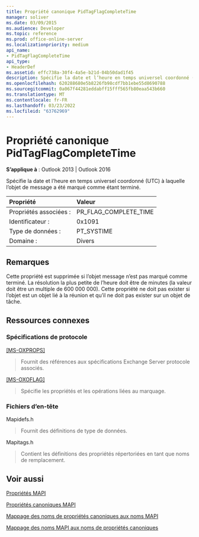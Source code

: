 ```yaml
---
title: Propriété canonique PidTagFlagCompleteTime
manager: soliver
ms.date: 03/09/2015
ms.audience: Developer
ms.topic: reference
ms.prod: office-online-server
ms.localizationpriority: medium
api_name:
- PidTagFlagCompleteTime
api_type:
- HeaderDef
ms.assetid: effc738a-30f4-4a5e-b21d-04b50dad1f45
description: Spécifie la date et l’heure en temps universel coordonné (UTC) à laquelle l’objet de message a été marqué comme étant terminé.
ms.openlocfilehash: 620288680e5b8226fb98cdf7bb1ebe55d8690788
ms.sourcegitcommit: 0a067f44281eddabff15fff565fb80eaa543b660
ms.translationtype: MT
ms.contentlocale: fr-FR
ms.lasthandoff: 03/23/2022
ms.locfileid: "63762969"
---
```

# <a name="pidtagflagcompletetime-canonical-property"></a>Propriété canonique PidTagFlagCompleteTime

  
  
**S’applique à** : Outlook 2013 | Outlook 2016 
  
Spécifie la date et l’heure en temps universel coordonné (UTC) à laquelle l’objet de message a été marqué comme étant terminé.
  
|Propriété |Valeur |
|:-----|:-----|
|Propriétés associées :  <br/> |PR_FLAG_COMPLETE_TIME  <br/> |
|Identificateur :  <br/> |0x1091  <br/> |
|Type de données :  <br/> |PT_SYSTIME  <br/> |
|Domaine :  <br/> |Divers  <br/> |
   
## <a name="remarks"></a>Remarques

Cette propriété est supprimée si l’objet message n’est pas marqué comme terminé. La résolution la plus petite de l’heure doit être de minutes (la valeur doit être un multiple de 600 000 000). Cette propriété ne doit pas exister si l’objet est un objet lié à la réunion et qu’il ne doit pas exister sur un objet de tâche.
  
## <a name="related-resources"></a>Ressources connexes

### <a name="protocol-specifications"></a>Spécifications de protocole

[[MS-OXPROPS]](https://msdn.microsoft.com/library/f6ab1613-aefe-447d-a49c-18217230b148%28Office.15%29.aspx)
  
> Fournit des références aux spécifications Exchange Server protocole associés.
    
[[MS-OXOFLAG]](https://msdn.microsoft.com/library/f1e50be4-ed30-4c2a-b5cb-8ff3aaaf9b91%28Office.15%29.aspx)
  
> Spécifie les propriétés et les opérations liées au marquage.
    
### <a name="header-files"></a>Fichiers d’en-tête

Mapidefs.h
  
> Fournit des définitions de type de données.
    
Mapitags.h
  
> Contient les définitions des propriétés répertoriées en tant que noms de remplacement.
    
## <a name="see-also"></a>Voir aussi



[Propriétés MAPI](mapi-properties.md)
  
[Propriétés canoniques MAPI](mapi-canonical-properties.md)
  
[Mappage des noms de propriétés canoniques aux noms MAPI](mapping-canonical-property-names-to-mapi-names.md)
  
[Mappage des noms MAPI aux noms de propriétés canoniques](mapping-mapi-names-to-canonical-property-names.md)

